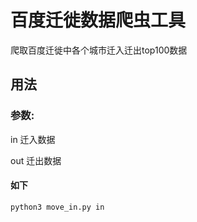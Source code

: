 百度迁徙数据爬虫工具
================

爬取百度迁徙中各个城市迁入迁出top100数据

用法
--------

### 参数:
in  迁入数据

out 迁出数据

#### 如下

```
python3 move_in.py in
```
